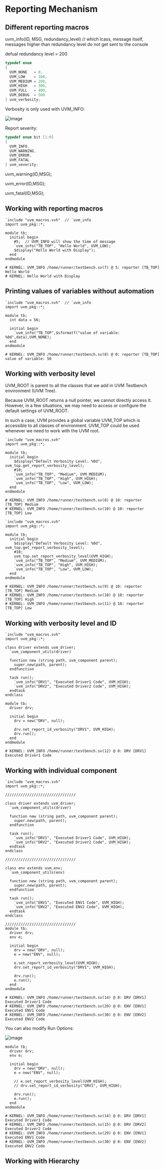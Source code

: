 # Reporting Mechanism

## Different reporting macros
uvm_info(ID, MSG, redundancy_level) // which lcass, message itself, messages higher than redundancy level do not get sent to the console

defual redundancy level = 200 

```C
typedef enum
{
  UVM_NONE   = 0,
  UVM_LOW    = 100,
  UVM_MEDIUM = 200,
  UVM_HIGH   = 300,
  UVM_FULL   = 400,
  UVM_DEBUG  = 500
} uvm_verbosity;
```
Verbosity is only used with UVM_INFO:

![image](https://github.com/coolnikitav/coding-lessons/assets/30304422/3df53648-d22e-4466-a3c2-29afd83d006d)


Report severity:
```C
typedef enum bit [1:0]
{
  UVM_INFO,
  UVM_WARNING,
  UVM_ERROR,
  UVM_FATAL
} uvm_severity;
```

uvm_warning(ID,MSG);

uvm_error(ID,MSG);

uvm_fatal(ID,MSG);

## Working with reporting macros
```
`include "uvm_macros.svh"  // `uvm_info
import uvm_pkg::*;

module tb;
  initial begin
    #5;  // UVM_INFO will show the time of message
    `uvm_info("TB_TOP", "Hello World", UVM_LOW);
    $display("Hello World with Display");
  end
endmodule

# KERNEL: UVM_INFO /home/runner/testbench.sv(7) @ 5: reporter [TB_TOP] Hello World
# KERNEL: Hello World with Display
```
## Printing values of variables without automation
```
`include "uvm_macros.svh"  // `uvm_info
import uvm_pkg::*;

module tb;
  int data = 56;
  
  initial begin
    `uvm_info("TB_TOP",$sformatf("value of variable: %0d",data),UVM_NONE);
  end
endmodule

# KERNEL: UVM_INFO /home/runner/testbench.sv(8) @ 0: reporter [TB_TOP] value of variable: 56
```

## Working with verbosity level
UVM_ROOT is parent to all the classes that we add in UVM Testbench environment (UVM Tree).

Because UVM_ROOT returns a null pointer, we cannot directly access it. However, in a few situations, we may need to access or configure the default settings of UVM_ROOT.

In such a case, UVM provides a global variable UVM_TOP which is accessible to all classes of environment. UVM_TOP could be used whenever we need to work with the UVM root.

```
`include "uvm_macros.svh"
import uvm_pkg::*;

module tb;
  initial begin
    $display("Default Verbosity Level: %0d", uvm_top.get_report_verbosity_level);
    #10;
    `uvm_info("TB_TOP", "Medium", UVM_MEDIUM);
    `uvm_info("TB_TOP", "High", UVM_HIGH);
    `uvm_info("TB_TOP", "Low", UVM_LOW);
  end
endmodule

# KERNEL: UVM_INFO /home/runner/testbench.sv(8) @ 10: reporter [TB_TOP] Medium
# KERNEL: UVM_INFO /home/runner/testbench.sv(10) @ 10: reporter [TB_TOP] Low
```

```
`include "uvm_macros.svh"
import uvm_pkg::*;

module tb;
  initial begin
    $display("Default Verbosity Level: %0d", uvm_top.get_report_verbosity_level);
    #10;
    uvm_top.set_report_verbosity_level(UVM_HIGH);
    `uvm_info("TB_TOP", "Medium", UVM_MEDIUM);
    `uvm_info("TB_TOP", "High", UVM_HIGH);
    `uvm_info("TB_TOP", "Low", UVM_LOW);
  end
endmodule

# KERNEL: UVM_INFO /home/runner/testbench.sv(9) @ 10: reporter [TB_TOP] Medium
# KERNEL: UVM_INFO /home/runner/testbench.sv(10) @ 10: reporter [TB_TOP] High
# KERNEL: UVM_INFO /home/runner/testbench.sv(11) @ 10: reporter [TB_TOP] Low
```

## Working with verbosity level and ID
```
`include "uvm_macros.svh"
import uvm_pkg::*;

class driver extends uvm_driver;
  `uvm_component_utils(driver)
  
  function new (string path, uvm_component parent);
    super.new(path, parent);
  endfunction
  
  task run();
    `uvm_info("DRV1", "Executed Driver1 Code", UVM_HIGH);
    `uvm_info("DRV2", "Executed Driver2 Code", UVM_HIGH);
  endtask
endclass

module tb;
  driver drv;
  
  initial begin
    drv = new("DRV", null);
    
    drv.set_report_id_verbosity("DRV1", UVM_HIGH);
    drv.run();
  end
endmodule

# KERNEL: UVM_INFO /home/runner/testbench.sv(12) @ 0: DRV [DRV1] Executed Driver1 Code
```

## Working with individual component
```
`include "uvm_macros.svh"
import uvm_pkg::*;

////////////////////////////////

class driver extends uvm_driver;
  `uvm_component_utils(driver)
  
  function new (string path, uvm_component parent);
    super.new(path, parent);
  endfunction
  
  task run();
    `uvm_info("DRV1", "Executed Driver1 Code", UVM_HIGH);
    `uvm_info("DRV2", "Executed Driver2 Code", UVM_HIGH);
  endtask
endclass

////////////////////////////////

class env extends uvm_env;
  `uvm_component_utils(env)
  
  function new (string path, uvm_component parent);
    super.new(path, parent);
  endfunction
  
  task run();
    `uvm_info("ENV1", "Executed ENV1 Code", UVM_HIGH);
    `uvm_info("ENV2", "Executed ENV2 Code", UVM_HIGH);
  endtask
endclass

////////////////////////////////
module tb;
  driver drv;
  env e;
  
  initial begin
    drv = new("DRV", null);
    e = new("ENV", null);
    
    e.set_report_verbosity_level(UVM_HIGH);
	drv.set_report_id_verbosity("DRV1", UVM_HIGH);
    
    drv.run();
    e.run();
  end
endmodule

# KERNEL: UVM_INFO /home/runner/testbench.sv(14) @ 0: DRV [DRV1] Executed Driver1 Code
# KERNEL: UVM_INFO /home/runner/testbench.sv(29) @ 0: ENV [ENV1] Executed ENV1 Code
# KERNEL: UVM_INFO /home/runner/testbench.sv(30) @ 0: ENV [ENV2] Executed ENV2 Code
```

You can also modify Run Options:

![image](https://github.com/coolnikitav/coding-lessons/assets/30304422/74f0faf0-4c9b-4d84-ac4b-9bac7ef21435)

```
module tb;
  driver drv;
  env e;
  
  initial begin
    drv = new("DRV", null);
    e = new("ENV", null);
    
    // e.set_report_verbosity_level(UVM_HIGH);
	// drv.set_report_id_verbosity("DRV1", UVM_HIGH);
    
    drv.run();
    e.run();
  end
endmodule

# KERNEL: UVM_INFO /home/runner/testbench.sv(14) @ 0: DRV [DRV1] Executed Driver1 Code
# KERNEL: UVM_INFO /home/runner/testbench.sv(15) @ 0: DRV [DRV2] Executed Driver2 Code
# KERNEL: UVM_INFO /home/runner/testbench.sv(29) @ 0: ENV [ENV1] Executed ENV1 Code
# KERNEL: UVM_INFO /home/runner/testbench.sv(30) @ 0: ENV [ENV2] Executed ENV2 Code
```

## Working with Hierarchy
```
